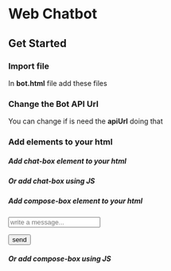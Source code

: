# Web Chatbot

## Get Started

### Import file
In **bot.html** file add these files

<link rel="stylesheet" href="assets/css/julia.css">

<script src="https://ajax.googleapis.com/ajax/libs/jquery/3.4.1/jquery.min.js"></script>

<script src="assets/js/julia.js"></script>

### Change the Bot API Url
You can change if is need the **apiUrl** doing that

<script>

	Julia.apiUrl = "api/demo-chatbot.php";

</script>

### Add elements to your html

##### Add chat-box element to your html

<div class="chat-box">
</div>

##### Or add chat-box using JS
<div class="chat-container"></div>

<script>
	Julia.addChatBox(".chat-container");
</script>

##### Add compose-box element to your html

<div class="compose-box">

<div class="input-group mb-3">

<input type="text" class="form-control" placeholder="write a message...">

<div class="input-group-append">

<button class="btn btn-primary" type="submit">send</button>

</div>

</div>

</div>

##### Or add compose-box using JS
<div class="compose-container"></div>

<script>
	Julia.addComposeBox(".compose-container");
</script>


